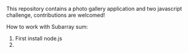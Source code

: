 This repository contains a photo gallery application and two javascript challenge, contributions are welcomed!

How to work with Subarray sum:
1. First install node.js
2. 

